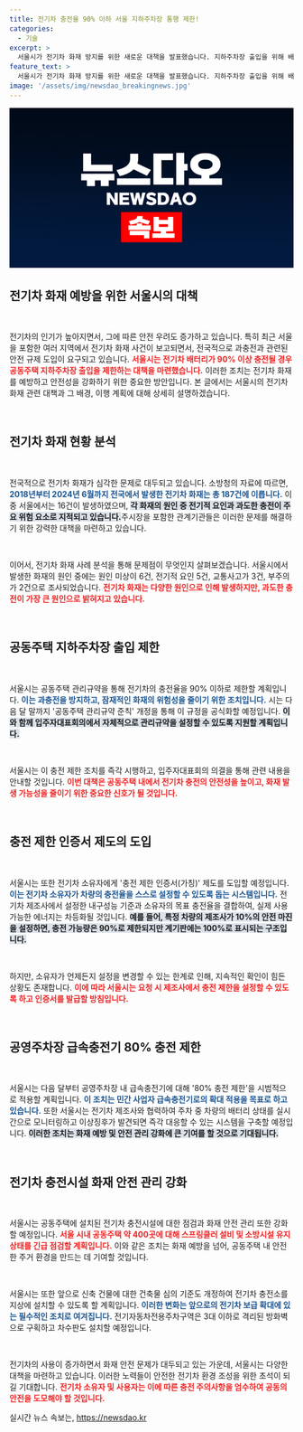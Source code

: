 ```yaml
---
title: 전기차 충전율 90% 이하 서울 지하주차장 통행 제한!
categories:
  - 기술
excerpt: >
  서울시가 전기차 화재 방지를 위한 새로운 대책을 발표했습니다. 지하주차장 출입을 위해 배터리 충전율을 90% 이하로 제한하며, 이에 따라 안전한 전기차 사용 환경을 조성할 계획입니다. 과충전의 위험을 줄이고, 화재 사고를 미연에 방지할 수 있을지 주목됩니다.
feature_text: >
  서울시가 전기차 화재 방지를 위한 새로운 대책을 발표했습니다. 지하주차장 출입을 위해 배터리 충전율을 90% 이하로 제한하며, 이에 따라 안전한 전기차 사용 환경을 조성할 계획입니다. 과충전의 위험을 줄이고, 화재 사고를 미연에 방지할 수 있을지 주목됩니다.
image: '/assets/img/newsdao_breakingnews.jpg'
---
```


<p><img src="/assets/img/newsdao_breakingnews.jpg" alt="ranknews 속보" /></p>

<h2 data-ke-size="size26">전기차 화재 예방을 위한 서울시의 대책</h2>

<p data-ke-size="size16">&nbsp;</p>

<p>전기차의 인기가 높아지면서, 그에 따른 안전 우려도 증가하고 있습니다. 특히 최근 서울을 포함한 여러 지역에서 전기차 화재 사건이 보고되면서, 전국적으로 과충전과 관련된 안전 규제 도입이 요구되고 있습니다. <b><span style="color: #ee2323;">서울시는 전기차 배터리가 90% 이상 충전될 경우 공동주택 지하주차장 출입을 제한하는 대책을 마련했습니다.</span></b> 이러한 조치는 전기차 화재를 예방하고 안전성을 강화하기 위한 중요한 방안입니다. 본 글에서는 서울시의 전기차 화재 관련 대책과 그 배경, 이행 계획에 대해 상세히 설명하겠습니다.</p>

<p data-ke-size="size16">&nbsp;</p>

<h2 data-ke-size="size26">전기차 화재 현황 분석</h2>

<p data-ke-size="size16">&nbsp;</p>

<p>전국적으로 전기차 화재가 심각한 문제로 대두되고 있습니다. 소방청의 자료에 따르면, <b><span style="color: #1a5490;">2018년부터 2024년 6월까지 전국에서 발생한 전기차 화재는 총 187건에 이릅니다.</span></b> 이 중 서울에서는 16건이 발생하였으며, <b><span style="background-color: #21538527;">각 화재의 원인 중 전기적 요인과 과도한 충전이 주요 위험 요소로 지적되고 있습니다.</span></b>주시장을 포함한 관계기관들은 이러한 문제를 해결하기 위한 강력한 대책을 마련하고 있습니다.</p>

<p data-ke-size="size16">&nbsp;</p>

<p>이어서, 전기차 화재 사례 분석을 통해 문제점이 무엇인지 살펴보겠습니다. 서울시에서 발생한 화재의 원인 중에는 원인 미상이 6건, 전기적 요인 5건, 교통사고가 3건, 부주의가 2건으로 조사되었습니다. <b><span style="color: #ee2323;">전기차 화재는 다양한 원인으로 인해 발생하지만, 과도한 충전이 가장 큰 원인으로 밝혀지고 있습니다.</span></b></p>

<p data-ke-size="size16">&nbsp;</p>

<h2 data-ke-size="size26">공동주택 지하주차장 출입 제한</h2>

<p data-ke-size="size16">&nbsp;</p>

<p>서울시는 공동주택 관리규약을 통해 전기차의 충전율을 90% 이하로 제한할 계획입니다. <b><span style="color: #1a5490;">이는 과충전을 방지하고, 잠재적인 화재의 위험성을 줄이기 위한 조치입니다.</span></b> 시는 다음 달 말까지 '공동주택 관리규약 준칙' 개정을 통해 이 규정을 공식화할 예정입니다. <b><span style="background-color: #21538527;">이와 함께 입주자대표회의에서 자체적으로 관리규약을 설정할 수 있도록 지원할 계획입니다.</span></b></p>

<p data-ke-size="size16">&nbsp;</p>

<p>서울시는 이 충전 제한 조치를 즉각 시행하고, 입주자대표회의 의결을 통해 관련 내용을 안내할 것입니다. <b><span style="color: #ee2323;">이번 대책은 공동주택 내에서 전기차 충전의 안전성을 높이고, 화재 발생 가능성을 줄이기 위한 중요한 신호가 될 것입니다.</span></b></p>

<p data-ke-size="size16">&nbsp;</p>

<h2 data-ke-size="size26">충전 제한 인증서 제도의 도입</h2>

<p data-ke-size="size16">&nbsp;</p>

<p>서울시는 또한 전기차 소유자에게 '충전 제한 인증서(가칭)' 제도를 도입할 예정입니다. <b><span style="color: #1a5490;">이는 전기차 소유자가 차량의 충전율을 스스로 설정할 수 있도록 돕는 시스템입니다.</span></b> 전기차 제조사에서 설정한 내구성능 기준과 소유자의 목표 충전율을 결합하여, 실제 사용 가능한 에너지는 차등화될 것입니다. <b><span style="background-color: #21538527;">예를 들어, 특정 차량의 제조사가 10%의 안전 마진을 설정하면, 충전 가능량은 90%로 제한되지만 계기판에는 100%로 표시되는 구조입니다.</span></b></p>

<p data-ke-size="size16">&nbsp;</p>

<p>하지만, 소유자가 언제든지 설정을 변경할 수 있는 한계로 인해, 지속적인 확인이 힘든 상황도 존재합니다. <b><span style="color: #ee2323;">이에 따라 서울시는 요청 시 제조사에서 충전 제한을 설정할 수 있도록 하고 인증서를 발급할 방침입니다.</span></b></p>

<p data-ke-size="size16">&nbsp;</p>

<h2 data-ke-size="size26">공영주차장 급속충전기 80% 충전 제한</h2>

<p data-ke-size="size16">&nbsp;</p>

<p>서울시는 다음 달부터 공영주차장 내 급속충전기에 대해 '80% 충전 제한'을 시범적으로 적용할 계획입니다. <b><span style="color: #1a5490;">이 조치는 민간 사업자 급속충전기로의 확대 적용을 목표로 하고 있습니다.</span></b> 또한 서울시는 전기차 제조사와 협력하여 주차 중 차량의 배터리 상태를 실시간으로 모니터링하고 이상징후가 발견되면 즉각 대응할 수 있는 시스템을 구축할 예정입니다. <b><span style="background-color: #21538527;">이러한 조치는 화재 예방 및 안전 관리 강화에 큰 기여를 할 것으로 기대됩니다.</span></b></p>

<p data-ke-size="size16">&nbsp;</p>

<h2 data-ke-size="size26">전기차 충전시설 화재 안전 관리 강화</h2>

<p data-ke-size="size16">&nbsp;</p>

<p>서울시는 공동주택에 설치된 전기차 충전시설에 대한 점검과 화재 안전 관리 또한 강화할 예정입니다. <b><span style="color: #ee2323;">서울 시내 공동주택 약 400곳에 대해 스프링클러 설비 및 소방시설 유지 상태를 긴급 점검할 계획입니다.</span></b> 이와 같은 조치는 화재 예방을 넘어, 공동주택 내 안전한 주거 환경을 만드는 데 기여할 것입니다.</p>

<p data-ke-size="size16">&nbsp;</p>

<p>서울시는 또한 앞으로 신축 건물에 대한 건축물 심의 기준도 개정하여 전기차 충전소를 지상에 설치할 수 있도록 할 계획입니다. <b><span style="color: #1a5490;">이러한 변화는 앞으로의 전기차 보급 확대에 있는 필수적인 조치로 여겨집니다.</span></b> 전기자동차전용주차구역은 3대 이하로 격리된 방화벽으로 구획하고 차수판도 설치할 예정입니다.</p>

<p data-ke-size="size16">&nbsp;</p>

<p>전기차의 사용이 증가하면서 화재 안전 문제가 대두되고 있는 가운데, 서울시는 다양한 대책을 마련하고 있습니다. 이러한 노력들이 안전한 전기차 환경 조성을 위한 초석이 되길 기대합니다. <b><span style="color: #ee2323;">전기차 소유자 및 사용자는 이에 따른 충전 주의사항을 엄수하여 공동의 안전을 도모해야 할 것입니다.</span></b></p>
실시간 뉴스 속보는, <a href="https://newsdao.kr" rel="dofollow">https://newsdao.kr</a>


